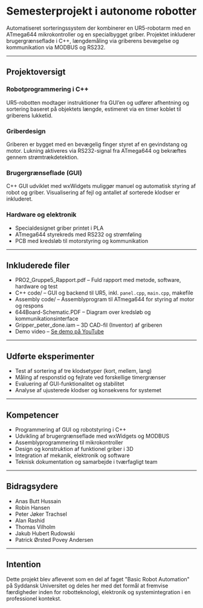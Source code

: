 # Semesterprojekt i autonome robotter

Automatiseret sorteringssystem der kombinerer en UR5-robotarm med en ATmega644 mikrokontroller og en specialbygget griber. Projektet inkluderer brugergrænseflade i C++, længdemåling via griberens bevægelse og kommunikation via MODBUS og RS232.

---

## Projektoversigt

### Robotprogrammering i C++  
UR5-robotten modtager instruktioner fra GUI’en og udfører afhentning og sortering baseret på objektets længde, estimeret via en timer koblet til griberens lukketid.

### Griberdesign  
Griberen er bygget med en bevægelig finger styret af en gevindstang og motor. Lukning aktiveres via RS232-signal fra ATmega644 og bekræftes gennem strømtrækdetektion.

### Brugergrænseflade (GUI)  
C++ GUI udviklet med wxWidgets muliggør manuel og automatisk styring af robot og griber. Visualisering af fejl og antallet af sorterede klodser er inkluderet.

### Hardware og elektronik  
- Specialdesignet griber printet i PLA  
- ATmega644 styrekreds med RS232 og strømføling  
- PCB med kredsløb til motorstyring og kommunikation

---

## Inkluderede filer

- PRO2_Gruppe5_Rapport.pdf – Fuld rapport med metode, software, hardware og test  
- C++ code/ – GUI og backend til UR5, inkl. `panel.cpp`, `main.cpp`, makefile  
- Assembly code/ – Assemblyprogram til ATmega644 for styring af motor og respons  
- 644Board-Schematic.PDF – Diagram over kredsløb og kommunikationsinterface  
- Gripper_peter_done.iam – 3D CAD-fil (Inventor) af griberen  
- Demo video – [Se demo på YouTube](https://www.youtube.com/watch?v=OvQ3HG4hXTY)

---

## Udførte eksperimenter

- Test af sortering af tre klodsetyper (kort, mellem, lang)  
- Måling af responstid og fejlrate ved forskellige timergrænser  
- Evaluering af GUI-funktionalitet og stabilitet  
- Analyse af ujusterede klodser og konsekvens for systemet

---

## Kompetencer

- Programmering af GUI og robotstyring i C++  
- Udvikling af brugergrænseflade med wxWidgets og MODBUS  
- Assemblyprogrammering til mikrokontroller  
- Design og konstruktion af funktionel griber i 3D  
- Integration af mekanik, elektronik og software  
- Teknisk dokumentation og samarbejde i tværfagligt team

---

## Bidragsydere

- Anas Butt Hussain  
- Robin Hansen  
- Peter Jøker Trachsel  
- Alan Rashid  
- Thomas Vilholm  
- Jakub Hubert Rudowski  
- Patrick Ørsted Povey Andersen

---

## Intention

Dette projekt blev afleveret som en del af faget "Basic Robot Automation" på Syddansk Universitet og deles her med det formål at fremvise færdigheder inden for robotteknologi, elektronik og systemintegration i en professionel kontekst.
